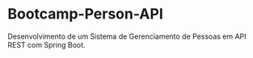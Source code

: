 # Bootcamp-Person-API
Desenvolvimento de um Sistema de Gerenciamento de Pessoas em API REST com Spring Boot.
